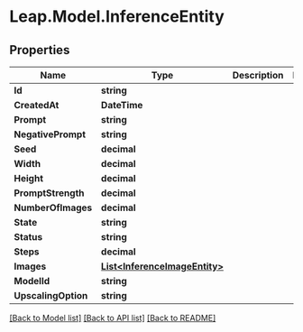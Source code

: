 # Leap.Model.InferenceEntity

## Properties

Name | Type | Description | Notes
------------ | ------------- | ------------- | -------------
**Id** | **string** |  | 
**CreatedAt** | **DateTime** |  | 
**Prompt** | **string** |  | 
**NegativePrompt** | **string** |  | 
**Seed** | **decimal** |  | 
**Width** | **decimal** |  | 
**Height** | **decimal** |  | 
**PromptStrength** | **decimal** |  | 
**NumberOfImages** | **decimal** |  | 
**State** | **string** |  | 
**Status** | **string** |  | 
**Steps** | **decimal** |  | 
**Images** | [**List&lt;InferenceImageEntity&gt;**](InferenceImageEntity.md) |  | 
**ModelId** | **string** |  | 
**UpscalingOption** | **string** |  | 

[[Back to Model list]](../README.md#documentation-for-models) [[Back to API list]](../README.md#documentation-for-api-endpoints) [[Back to README]](../README.md)

